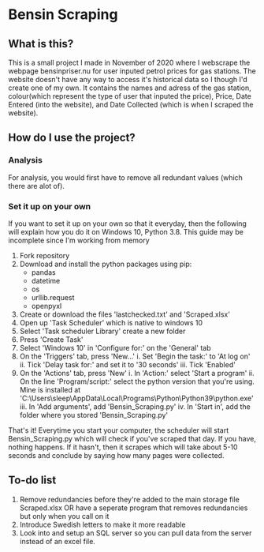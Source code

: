 # Bensin Scraping

## What is this?
This is a small project I made in November of 2020 where I webscrape the webpage bensinpriser.nu for user inputed petrol prices for gas stations. The website doesn't have any way to access it's historical data so I though I'd create one of my own. 
It contains the names and adress of the gas station, colour(which represent the type of user that inputed the price), Price, Date Entered (into the website), and Date Collected (which is when I scraped the website).

## How do I use the project?
### Analysis
For analysis, you would first have to remove all redundant values (which there are alot of).

### Set it up on your own
If you want to set it up on your own so that it everyday, then the following will explain how you do it on Windows 10, Python 3.8. This guide may be incomplete since I'm working from memory

1) Fork repository
2) Download and install the python packages using pip: 
    - pandas
    - datetime
    - os 
    - urllib.request
    - openpyxl
3) Create or download the files 'lastchecked.txt' and 'Scraped.xlsx'
4) Open up 'Task Scheduler' which is native to windows 10
5) Select 'Task scheduler Library' create a new folder
6) Press 'Create Task'
7) Select 'Windows 10' in 'Configure for:' on the 'General' tab
8) On the 'Triggers' tab, press 'New...' 
   i. Set 'Begin the task:' to 'At log on'
   ii. Tick 'Delay task for:' and set it to '30 seconds'
   iii. Tick 'Enabled'
9) On the 'Actions' tab, press 'New'
   i. In 'Action:' select 'Start a program'
   ii. On the line 'Program/script:' select the python version that you're using. Mine is installed at 'C:\Users\sleep\AppData\Local\Programs\Python\Python39\python.exe'
   iii. In 'Add arguments', add 'Bensin_Scraping.py'
   iv. In 'Start in', add the folder where you stored 'Bensin_Scraping.py'

That's it!
Everytime you start your computer, the scheduler will start Bensin_Scraping.py which will check if you've scraped that day. If you have, nothing happens. If it hasn't, then it scrapes which will take about 5-10 seconds and conclude by saying how many pages were collected.

## To-do list
1) Remove redundancies before they're added to the main storage file Scraped.xlsx OR have a seperate program that removes redundancies but only when you call on it
2) Introduce Swedish letters to make it more readable
3) Look into and setup an SQL server so you can pull data from the server instead of an excel file.